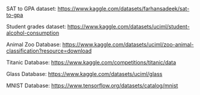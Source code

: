 SAT to GPA dataset:
https://www.kaggle.com/datasets/farhansadeek/sat-to-gpa

Student grades dataset:
https://www.kaggle.com/datasets/uciml/student-alcohol-consumption

Animal Zoo Database:
https://www.kaggle.com/datasets/uciml/zoo-animal-classification?resource=download

Titanic Database:
https://www.kaggle.com/competitions/titanic/data

Glass Database:
https://www.kaggle.com/datasets/uciml/glass

MNIST Database:
https://www.tensorflow.org/datasets/catalog/mnist